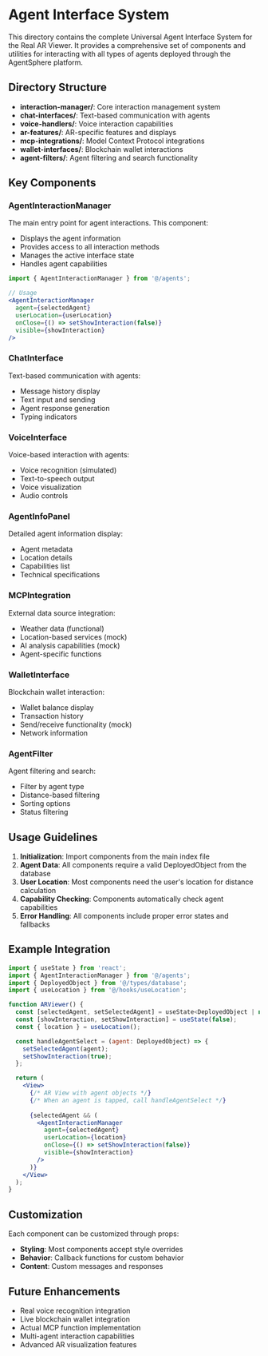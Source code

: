 # Agent Interface System

This directory contains the complete Universal Agent Interface System for the Real AR Viewer. It provides a comprehensive set of components and utilities for interacting with all types of agents deployed through the AgentSphere platform.

## Directory Structure

- **interaction-manager/**: Core interaction management system
- **chat-interfaces/**: Text-based communication with agents
- **voice-handlers/**: Voice interaction capabilities
- **ar-features/**: AR-specific features and displays
- **mcp-integrations/**: Model Context Protocol integrations
- **wallet-interfaces/**: Blockchain wallet interactions
- **agent-filters/**: Agent filtering and search functionality

## Key Components

### AgentInteractionManager

The main entry point for agent interactions. This component:
- Displays the agent information
- Provides access to all interaction methods
- Manages the active interface state
- Handles agent capabilities

```jsx
import { AgentInteractionManager } from '@/agents';

// Usage
<AgentInteractionManager
  agent={selectedAgent}
  userLocation={userLocation}
  onClose={() => setShowInteraction(false)}
  visible={showInteraction}
/>
```

### ChatInterface

Text-based communication with agents:
- Message history display
- Text input and sending
- Agent response generation
- Typing indicators

### VoiceInterface

Voice-based interaction with agents:
- Voice recognition (simulated)
- Text-to-speech output
- Voice visualization
- Audio controls

### AgentInfoPanel

Detailed agent information display:
- Agent metadata
- Location details
- Capabilities list
- Technical specifications

### MCPIntegration

External data source integration:
- Weather data (functional)
- Location-based services (mock)
- AI analysis capabilities (mock)
- Agent-specific functions

### WalletInterface

Blockchain wallet interaction:
- Wallet balance display
- Transaction history
- Send/receive functionality (mock)
- Network information

### AgentFilter

Agent filtering and search:
- Filter by agent type
- Distance-based filtering
- Sorting options
- Status filtering

## Usage Guidelines

1. **Initialization**: Import components from the main index file
2. **Agent Data**: All components require a valid DeployedObject from the database
3. **User Location**: Most components need the user's location for distance calculation
4. **Capability Checking**: Components automatically check agent capabilities
5. **Error Handling**: All components include proper error states and fallbacks

## Example Integration

```jsx
import { useState } from 'react';
import { AgentInteractionManager } from '@/agents';
import { DeployedObject } from '@/types/database';
import { useLocation } from '@/hooks/useLocation';

function ARViewer() {
  const [selectedAgent, setSelectedAgent] = useState<DeployedObject | null>(null);
  const [showInteraction, setShowInteraction] = useState(false);
  const { location } = useLocation();

  const handleAgentSelect = (agent: DeployedObject) => {
    setSelectedAgent(agent);
    setShowInteraction(true);
  };

  return (
    <View>
      {/* AR View with agent objects */}
      {/* When an agent is tapped, call handleAgentSelect */}
      
      {selectedAgent && (
        <AgentInteractionManager
          agent={selectedAgent}
          userLocation={location}
          onClose={() => setShowInteraction(false)}
          visible={showInteraction}
        />
      )}
    </View>
  );
}
```

## Customization

Each component can be customized through props:
- **Styling**: Most components accept style overrides
- **Behavior**: Callback functions for custom behavior
- **Content**: Custom messages and responses

## Future Enhancements

- Real voice recognition integration
- Live blockchain wallet integration
- Actual MCP function implementation
- Multi-agent interaction capabilities
- Advanced AR visualization features